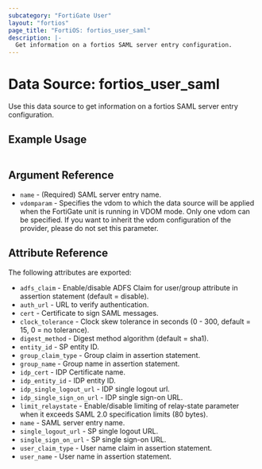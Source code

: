```yaml
---
subcategory: "FortiGate User"
layout: "fortios"
page_title: "FortiOS: fortios_user_saml"
description: |-
  Get information on a fortios SAML server entry configuration.
---
```


# Data Source: fortios_user_saml
Use this data source to get information on a fortios SAML server entry configuration.


## Example Usage

```hcl

```

## Argument Reference

* `name` - (Required) SAML server entry name.
* `vdomparam` - Specifies the vdom to which the data source will be applied when the FortiGate unit is running in VDOM mode. Only one vdom can be specified. If you want to inherit the vdom configuration of the provider, please do not set this parameter.

## Attribute Reference

The following attributes are exported:

* `adfs_claim` - Enable/disable ADFS Claim for user/group attribute in assertion statement (default = disable).
* `auth_url` - URL to verify authentication.
* `cert` - Certificate to sign SAML messages.
* `clock_tolerance` - Clock skew tolerance in seconds (0 - 300, default = 15, 0 = no tolerance).
* `digest_method` - Digest method algorithm (default = sha1).
* `entity_id` - SP entity ID.
* `group_claim_type` - Group claim in assertion statement.
* `group_name` - Group name in assertion statement.
* `idp_cert` - IDP Certificate name.
* `idp_entity_id` - IDP entity ID.
* `idp_single_logout_url` - IDP single logout url.
* `idp_single_sign_on_url` - IDP single sign-on URL.
* `limit_relaystate` - Enable/disable limiting of relay-state parameter when it exceeds SAML 2.0 specification limits (80 bytes).
* `name` - SAML server entry name.
* `single_logout_url` - SP single logout URL.
* `single_sign_on_url` - SP single sign-on URL.
* `user_claim_type` - User name claim in assertion statement.
* `user_name` - User name in assertion statement.
